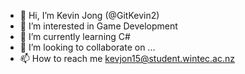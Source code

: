 - 👋 Hi, I’m Kevin Jong (@GitKevin2)
- 👀 I’m interested in Game Development
- 🌱 I’m currently learning C#
- 💞️ I’m looking to collaborate on ...
- 📫 How to reach me kevjon15@student.wintec.ac.nz

<!---
GitKevin2/GitKevin2 is a ✨ special ✨ repository because its `README.md` (this file) appears on your GitHub profile.
You can click the Preview link to take a look at your changes.
--->
